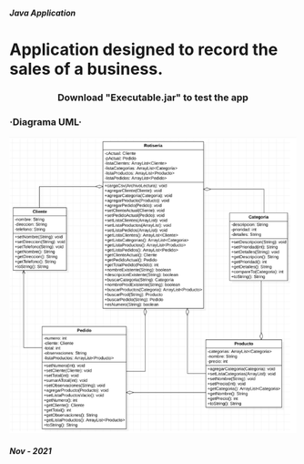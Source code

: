 ##### Java Application
# Application designed to record the sales of a business.

### <p align=center color=blue> Download "Executable.jar" to test the app </p>

### ·Diagrama UML·

![Image text](https://github.com/EugeniaMatto/appJava/blob/main/UML.png)

##### Nov - 2021 
